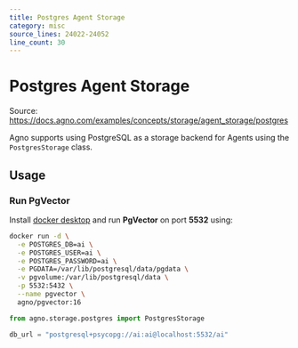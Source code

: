 ```yaml
---
title: Postgres Agent Storage
category: misc
source_lines: 24022-24052
line_count: 30
---
```


# Postgres Agent Storage
Source: https://docs.agno.com/examples/concepts/storage/agent_storage/postgres



Agno supports using PostgreSQL as a storage backend for Agents using the `PostgresStorage` class.

## Usage

### Run PgVector

Install [docker desktop](https://docs.docker.com/desktop/install/mac-install/) and run **PgVector** on port **5532** using:

```bash
docker run -d \
  -e POSTGRES_DB=ai \
  -e POSTGRES_USER=ai \
  -e POSTGRES_PASSWORD=ai \
  -e PGDATA=/var/lib/postgresql/data/pgdata \
  -v pgvolume:/var/lib/postgresql/data \
  -p 5532:5432 \
  --name pgvector \
  agno/pgvector:16
```

```python postgres_storage_for_agent.py
from agno.storage.postgres import PostgresStorage

db_url = "postgresql+psycopg://ai:ai@localhost:5532/ai"

